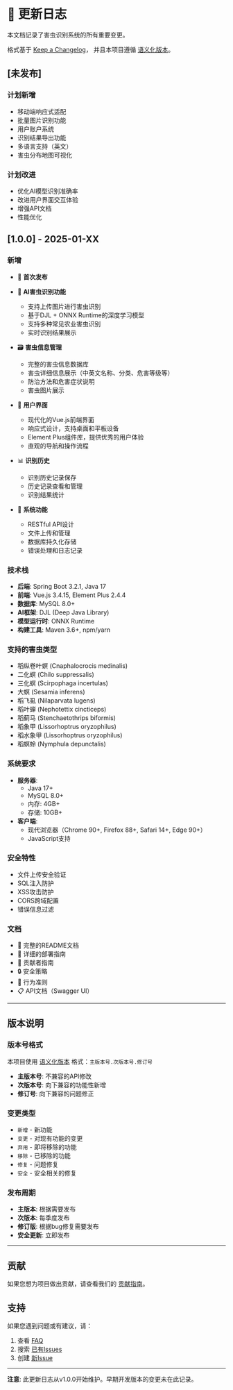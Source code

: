 # 📝 更新日志

本文档记录了害虫识别系统的所有重要变更。

格式基于 [Keep a Changelog](https://keepachangelog.com/zh-CN/1.0.0/)，
并且本项目遵循 [语义化版本](https://semver.org/lang/zh-CN/)。

## [未发布]

### 计划新增
- 移动端响应式适配
- 批量图片识别功能
- 用户账户系统
- 识别结果导出功能
- 多语言支持（英文）
- 害虫分布地图可视化

### 计划改进
- 优化AI模型识别准确率
- 改进用户界面交互体验
- 增强API文档
- 性能优化

## [1.0.0] - 2025-01-XX

### 新增
- 🎉 **首次发布**
- 🤖 **AI害虫识别功能**
  - 支持上传图片进行害虫识别
  - 基于DJL + ONNX Runtime的深度学习模型
  - 支持多种常见农业害虫识别
  - 实时识别结果展示

- 🗃️ **害虫信息管理**
  - 完整的害虫信息数据库
  - 害虫详细信息展示（中英文名称、分类、危害等级等）
  - 防治方法和危害症状说明
  - 害虫图片展示

- 📱 **用户界面**
  - 现代化的Vue.js前端界面
  - 响应式设计，支持桌面和平板设备
  - Element Plus组件库，提供优秀的用户体验
  - 直观的导航和操作流程

- 📊 **识别历史**
  - 识别历史记录保存
  - 历史记录查看和管理
  - 识别结果统计

- 🔧 **系统功能**
  - RESTful API设计
  - 文件上传和管理
  - 数据库持久化存储
  - 错误处理和日志记录

### 技术栈
- **后端**: Spring Boot 3.2.1, Java 17
- **前端**: Vue.js 3.4.15, Element Plus 2.4.4
- **数据库**: MySQL 8.0+
- **AI框架**: DJL (Deep Java Library)
- **模型运行时**: ONNX Runtime
- **构建工具**: Maven 3.6+, npm/yarn

### 支持的害虫类型
- 稻纵卷叶螟 (Cnaphalocrocis medinalis)
- 二化螟 (Chilo suppressalis)
- 三化螟 (Scirpophaga incertulas)
- 大螟 (Sesamia inferens)
- 稻飞虱 (Nilaparvata lugens)
- 稻叶蝉 (Nephotettix cincticeps)
- 稻蓟马 (Stenchaetothrips biformis)
- 稻象甲 (Lissorhoptrus oryzophilus)
- 稻水象甲 (Lissorhoptrus oryzophilus)
- 稻螟蛉 (Nymphula depunctalis)

### 系统要求
- **服务器**: 
  - Java 17+
  - MySQL 8.0+
  - 内存: 4GB+
  - 存储: 10GB+
- **客户端**: 
  - 现代浏览器（Chrome 90+, Firefox 88+, Safari 14+, Edge 90+）
  - JavaScript支持

### 安全特性
- 文件上传安全验证
- SQL注入防护
- XSS攻击防护
- CORS跨域配置
- 错误信息过滤

### 文档
- 📖 完整的README文档
- 🚀 详细的部署指南
- 🤝 贡献者指南
- 🔒 安全策略
- 📜 行为准则
- 📋 API文档（Swagger UI）

---

## 版本说明

### 版本号格式

本项目使用 [语义化版本](https://semver.org/lang/zh-CN/) 格式：`主版本号.次版本号.修订号`

- **主版本号**: 不兼容的API修改
- **次版本号**: 向下兼容的功能性新增
- **修订号**: 向下兼容的问题修正

### 变更类型

- `新增` - 新功能
- `变更` - 对现有功能的变更
- `弃用` - 即将移除的功能
- `移除` - 已移除的功能
- `修复` - 问题修复
- `安全` - 安全相关的修复

### 发布周期

- **主版本**: 根据需要发布
- **次版本**: 每季度发布
- **修订版**: 根据bug修复需要发布
- **安全更新**: 立即发布

---

## 贡献

如果您想为项目做出贡献，请查看我们的 [贡献指南](CONTRIBUTING.md)。

## 支持

如果您遇到问题或有建议，请：

1. 查看 [FAQ](docs/FAQ.md)
2. 搜索 [已有Issues](https://github.com/your-username/pest-recognition-system/issues)
3. 创建 [新Issue](https://github.com/your-username/pest-recognition-system/issues/new)

---

**注意**: 此更新日志从v1.0.0开始维护。早期开发版本的变更未在此记录。
